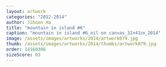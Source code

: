 ```yaml
---
layout: artwork
categories: "2012-2014"
author: Jihoon Ha
title: "mountain in island #6"
caption: "mountain in island #6_oil on canvas_32×41㎝_2014"
image: /assets/images/artworks/2014/artwork079.jpg
thumb: /assets/images/artworks/2014/thumbs/artwork079.jpg
order: 14160306
sizeScore: 03
---
```

